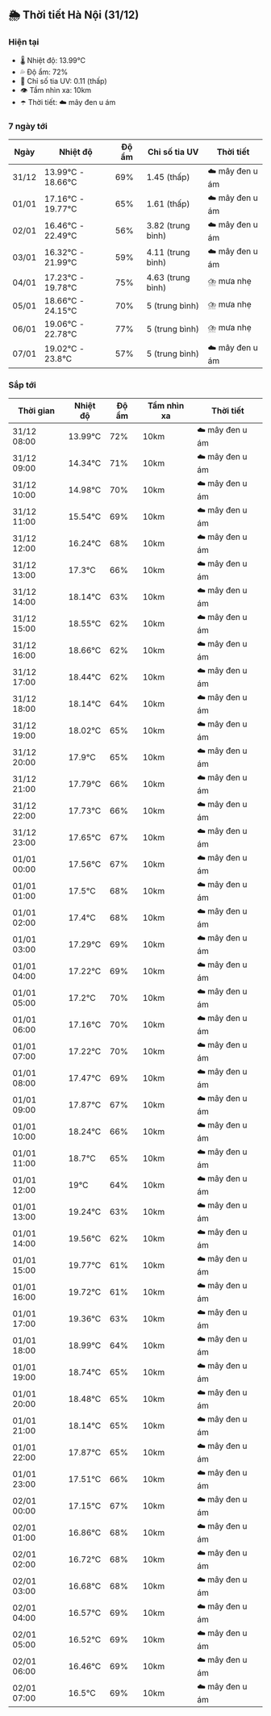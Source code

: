 ## 🌦️ Thời tiết Hà Nội (31/12)

### Hiện tại

- 🌡️ Nhiệt độ: 13.99℃
- 💦 Độ ẩm: 72%
- 🌟 Chỉ số tia UV: 0.11 (thấp)
- 👁️ Tầm nhìn xa: 10km
- ☂️ Thời tiết: ☁️ mây đen u ám

### 7 ngày tới

| Ngày | Nhiệt độ | Độ ẩm | Chỉ số tia UV | Thời tiết |
| --- | --- | --- | --- | --- |
| 31/12 | 13.99℃ - 18.66℃ | 69% | 1.45 (thấp) | ☁️ mây đen u ám |
| 01/01 | 17.16℃ - 19.77℃ | 65% | 1.61 (thấp) | ☁️ mây đen u ám |
| 02/01 | 16.46℃ - 22.49℃ | 56% | 3.82 (trung bình) | ☁️ mây đen u ám |
| 03/01 | 16.32℃ - 21.99℃ | 59% | 4.11 (trung bình) | ☁️ mây đen u ám |
| 04/01 | 17.23℃ - 19.78℃ | 75% | 4.63 (trung bình) | ⛈️ mưa nhẹ |
| 05/01 | 18.66℃ - 24.15℃ | 70% | 5 (trung bình) | ⛈️ mưa nhẹ |
| 06/01 | 19.06℃ - 22.78℃ | 77% | 5 (trung bình) | ⛈️ mưa nhẹ |
| 07/01 | 19.02℃ - 23.8℃ | 57% | 5 (trung bình) | ☁️ mây đen u ám |

### Sắp tới

| Thời gian | Nhiệt độ | Độ ẩm | Tầm nhìn xa | Thời tiết |
| --- | --- | --- | --- | --- |
| 31/12 08:00 | 13.99℃ | 72% | 10km | ☁️ mây đen u ám |
| 31/12 09:00 | 14.34℃ | 71% | 10km | ☁️ mây đen u ám |
| 31/12 10:00 | 14.98℃ | 70% | 10km | ☁️ mây đen u ám |
| 31/12 11:00 | 15.54℃ | 69% | 10km | ☁️ mây đen u ám |
| 31/12 12:00 | 16.24℃ | 68% | 10km | ☁️ mây đen u ám |
| 31/12 13:00 | 17.3℃ | 66% | 10km | ☁️ mây đen u ám |
| 31/12 14:00 | 18.14℃ | 63% | 10km | ☁️ mây đen u ám |
| 31/12 15:00 | 18.55℃ | 62% | 10km | ☁️ mây đen u ám |
| 31/12 16:00 | 18.66℃ | 62% | 10km | ☁️ mây đen u ám |
| 31/12 17:00 | 18.44℃ | 62% | 10km | ☁️ mây đen u ám |
| 31/12 18:00 | 18.14℃ | 64% | 10km | ☁️ mây đen u ám |
| 31/12 19:00 | 18.02℃ | 65% | 10km | ☁️ mây đen u ám |
| 31/12 20:00 | 17.9℃ | 65% | 10km | ☁️ mây đen u ám |
| 31/12 21:00 | 17.79℃ | 66% | 10km | ☁️ mây đen u ám |
| 31/12 22:00 | 17.73℃ | 66% | 10km | ☁️ mây đen u ám |
| 31/12 23:00 | 17.65℃ | 67% | 10km | ☁️ mây đen u ám |
| 01/01 00:00 | 17.56℃ | 67% | 10km | ☁️ mây đen u ám |
| 01/01 01:00 | 17.5℃ | 68% | 10km | ☁️ mây đen u ám |
| 01/01 02:00 | 17.4℃ | 68% | 10km | ☁️ mây đen u ám |
| 01/01 03:00 | 17.29℃ | 69% | 10km | ☁️ mây đen u ám |
| 01/01 04:00 | 17.22℃ | 69% | 10km | ☁️ mây đen u ám |
| 01/01 05:00 | 17.2℃ | 70% | 10km | ☁️ mây đen u ám |
| 01/01 06:00 | 17.16℃ | 70% | 10km | ☁️ mây đen u ám |
| 01/01 07:00 | 17.22℃ | 70% | 10km | ☁️ mây đen u ám |
| 01/01 08:00 | 17.47℃ | 69% | 10km | ☁️ mây đen u ám |
| 01/01 09:00 | 17.87℃ | 67% | 10km | ☁️ mây đen u ám |
| 01/01 10:00 | 18.24℃ | 66% | 10km | ☁️ mây đen u ám |
| 01/01 11:00 | 18.7℃ | 65% | 10km | ☁️ mây đen u ám |
| 01/01 12:00 | 19℃ | 64% | 10km | ☁️ mây đen u ám |
| 01/01 13:00 | 19.24℃ | 63% | 10km | ☁️ mây đen u ám |
| 01/01 14:00 | 19.56℃ | 62% | 10km | ☁️ mây đen u ám |
| 01/01 15:00 | 19.77℃ | 61% | 10km | ☁️ mây đen u ám |
| 01/01 16:00 | 19.72℃ | 61% | 10km | ☁️ mây đen u ám |
| 01/01 17:00 | 19.36℃ | 63% | 10km | ☁️ mây đen u ám |
| 01/01 18:00 | 18.99℃ | 64% | 10km | ☁️ mây đen u ám |
| 01/01 19:00 | 18.74℃ | 65% | 10km | ☁️ mây đen u ám |
| 01/01 20:00 | 18.48℃ | 65% | 10km | ☁️ mây đen u ám |
| 01/01 21:00 | 18.14℃ | 65% | 10km | ☁️ mây đen u ám |
| 01/01 22:00 | 17.87℃ | 65% | 10km | ☁️ mây đen u ám |
| 01/01 23:00 | 17.51℃ | 66% | 10km | ☁️ mây đen u ám |
| 02/01 00:00 | 17.15℃ | 67% | 10km | ☁️ mây đen u ám |
| 02/01 01:00 | 16.86℃ | 68% | 10km | ☁️ mây đen u ám |
| 02/01 02:00 | 16.72℃ | 68% | 10km | ☁️ mây đen u ám |
| 02/01 03:00 | 16.68℃ | 68% | 10km | ☁️ mây đen u ám |
| 02/01 04:00 | 16.57℃ | 69% | 10km | ☁️ mây đen u ám |
| 02/01 05:00 | 16.52℃ | 69% | 10km | ☁️ mây đen u ám |
| 02/01 06:00 | 16.46℃ | 69% | 10km | ☁️ mây đen u ám |
| 02/01 07:00 | 16.5℃ | 69% | 10km | ☁️ mây đen u ám |
